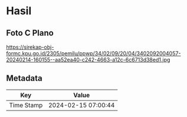 # Hasil

## Foto C Plano

https://sirekap-obj-formc.kpu.go.id/2305/pemilu/ppwp/34/02/09/20/04/3402092004057-20240214-160155--aa52ea40-c242-4663-a12c-6c6713d38ed1.jpg


## Metadata

| Key        | Value               |
| ---------- | ------------------- |
| Time Stamp | 2024-02-15 07:00:44 |



